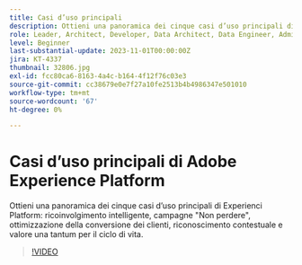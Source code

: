 ```yaml
---
title: Casi d’uso principali
description: Ottieni una panoramica dei cinque casi d’uso principali di Experienci Platform&mdash;Intelligent Re-engagement, "Don’t Lose" Campaigns, Customer Conversion Optimization, Contextual Recognition e One-Time Value to Lifetime Value.
role: Leader, Architect, Developer, Data Architect, Data Engineer, Admin, User
level: Beginner
last-substantial-update: 2023-11-01T00:00:00Z
jira: KT-4337
thumbnail: 32806.jpg
exl-id: fcc80ca6-8163-4a4c-b164-4f12f76c03e3
source-git-commit: cc38679e0e7f27a10fe2513b4b4986347e501010
workflow-type: tm+mt
source-wordcount: '67'
ht-degree: 0%

---
```


# Casi d’uso principali di Adobe Experience Platform

Ottieni una panoramica dei cinque casi d’uso principali di Experienci Platform: ricoinvolgimento intelligente, campagne &quot;Non perdere&quot;, ottimizzazione della conversione dei clienti, riconoscimento contestuale e valore una tantum per il ciclo di vita.

>[!VIDEO](https://video.tv.adobe.com/v/32806?learn=on)

